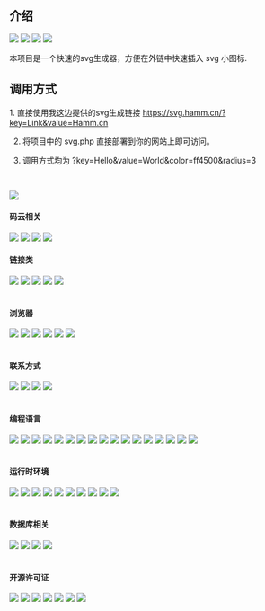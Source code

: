 
<h2>介绍</h2>
<img src="https://svg.hamm.cn?key=gitee&value=star&project=hamm/svg_badge_tool">
<img src="https://svg.hamm.cn?key=gitee&value=fork&project=hamm/svg_badge_tool">
<img src="https://svg.hamm.cn?key=gitee&value=watch&project=hamm/svg_badge_tool">
<img src="https://svg.hamm.cn?key=gitee&value=commit&project=hamm/svg_badge_tool">

本项目是一个快速的svg生成器，方便在外链中快速插入 svg 小图标.

<h2>调用方式</h2>
1.  直接使用我这边提供的svg生成链接 <a href="https://svg.hamm.cn/?key=Link&value=Hamm.cn" target="_blank">https://svg.hamm.cn/?key=Link&value=Hamm.cn</a>

2. 将项目中的 svg.php 直接部署到你的网站上即可访问。

3. 调用方式均为  ?key=Hello&value=World&color=ff4500&radius=3
<br>

<img src="https://svg.hamm.cn/?key=芬&value=必得&color=ff4500&radius=3"/></h5>
#### 码云相关

<img src="https://svg.hamm.cn?key=gitee&value=star&project=hamm/svg_badge_tool">
<img src="https://svg.hamm.cn?key=gitee&value=fork&project=hamm/svg_badge_tool">
<img src="https://svg.hamm.cn?key=gitee&value=watch&project=hamm/svg_badge_tool">
<img src="https://svg.hamm.cn?key=gitee&value=commit&project=hamm/svg_badge_tool">

#### 链接类
<img src="https://svg.hamm.cn?key=码云&value=Gitee.com">
<img src="https://svg.hamm.cn?key=博客&value=Hamm.cn">
<img src="https://svg.hamm.cn?key=百度&value=Baidu.com">
<img src="https://svg.hamm.cn?key=谷歌&value=Google.com">
<img src="https://svg.hamm.cn?key=Apple&value=www.apple.com">

<br>
<br>

#### 浏览器
<img src="https://svg.hamm.cn?key=浏览器&value=Chrome">
<img src="https://svg.hamm.cn?key=浏览器&value=Safari">
<img src="https://svg.hamm.cn?key=浏览器&value=FireFox">
<img src="https://svg.hamm.cn?key=浏览器&value=Internet Explore">
<img src="https://svg.hamm.cn?key=浏览器&value=Opera">
<img src="https://svg.hamm.cn?key=浏览器&value=360极速浏览器">

<br>
<br>

#### 联系方式
<img src="https://svg.hamm.cn?key=Q Q&value=455250574">
<img src="https://svg.hamm.cn?key=Wechat&value=majhamm">
<img src="https://svg.hamm.cn?key=Email&value=admin@hamm.cn">
<img src="https://svg.hamm.cn?key=Weibo&value=800700678">

<br>
<br>

#### 编程语言
<img src="https://svg.hamm.cn?key=Language&value=Python">
<img src="https://svg.hamm.cn?key=Language&value=Node">
<img src="https://svg.hamm.cn?key=Language&value=Javascript">
<img src="https://svg.hamm.cn?key=Language&value=C%2b%2b">
<img src="https://svg.hamm.cn?key=Language&value=C%23">
<img src="https://svg.hamm.cn?key=Language&value=Java">
<img src="https://svg.hamm.cn?key=Language&value=PHP">
<img src="https://svg.hamm.cn?key=Language&value=Objective-C">
<img src="https://svg.hamm.cn?key=Language&value=Golang">
<img src="https://svg.hamm.cn?key=Language&value=Swift">
<img src="https://svg.hamm.cn?key=Language&value=Lua">
<img src="https://svg.hamm.cn?key=Language&value=Shell">
<img src="https://svg.hamm.cn?key=Language&value=Dephi">
<img src="https://svg.hamm.cn?key=Language&value=Ruby">
<img src="https://svg.hamm.cn?key=Language&value=Kotlin">
<img src="https://svg.hamm.cn?key=Language&value=HTML">
<img src="https://svg.hamm.cn?key=Language&value=CSS">

<br>
<br>

#### 运行时环境

<img src="https://svg.hamm.cn?key=Runtime&value=Docker">
<img src="https://svg.hamm.cn?key=Runtime&value=Linux">
<img src="https://svg.hamm.cn?key=Runtime&value=Ubuntu">
<img src="https://svg.hamm.cn?key=Runtime&value=Windows">
<img src="https://svg.hamm.cn?key=Runtime&value=Mac OS">
<img src="https://svg.hamm.cn?key=Runtime&value=Android">
<img src="https://svg.hamm.cn?key=Runtime&value=iOS">
<img src="https://svg.hamm.cn?key=Runtime&value=Apache">
<img src="https://svg.hamm.cn?key=Runtime&value=Nginx">
<img src="https://svg.hamm.cn?key=Runtime&value=Tomcat">

<br>
<br>

#### 数据库相关
<img src="https://svg.hamm.cn?key=Database&value=MySQL">
<img src="https://svg.hamm.cn?key=Language&value=MSSQL">
<img src="https://svg.hamm.cn?key=Language&value=Oracle">
<img src="https://svg.hamm.cn?key=Language&value=Access">

<br>
<br>

#### 开源许可证

<img src="https://svg.hamm.cn?key=Licence&value=Apache-2.0">
<img src="https://svg.hamm.cn?key=Licence&value=MulanPSL-1.0">
<img src="https://svg.hamm.cn?key=Licence&value=0BSD">
<img src="https://svg.hamm.cn?key=Licence&value=AGPL-3.0">
<img src="https://svg.hamm.cn?key=Licence&value=Artistic-2.0">
<img src="https://svg.hamm.cn?key=Licence&value=BSD-2">
<img src="https://svg.hamm.cn?key=Licence&value=BSD-3">
